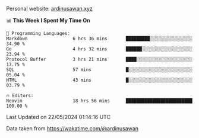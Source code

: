 Personal website: [ardinusawan.xyz](https://ardinusawan.xyz)

<!--START_SECTION:waka-->
📊 **This Week I Spent My Time On** 

```text
💬 Programming Languages: 
Markdown                 6 hrs 36 mins       █████████░░░░░░░░░░░░░░░░   34.90 % 
Go                       4 hrs 32 mins       ██████░░░░░░░░░░░░░░░░░░░   23.94 % 
Protocol Buffer          3 hrs 21 mins       ████░░░░░░░░░░░░░░░░░░░░░   17.75 % 
SQL                      57 mins             █░░░░░░░░░░░░░░░░░░░░░░░░   05.04 % 
HTML                     43 mins             █░░░░░░░░░░░░░░░░░░░░░░░░   03.79 % 

🔥 Editors: 
Neovim                   18 hrs 56 mins      █████████████████████████   100.00 % 
```


 Last Updated on 22/05/2024 01:14:16 UTC
<!--END_SECTION:waka-->
Data taken from https://wakatime.com/@ardinusawan
